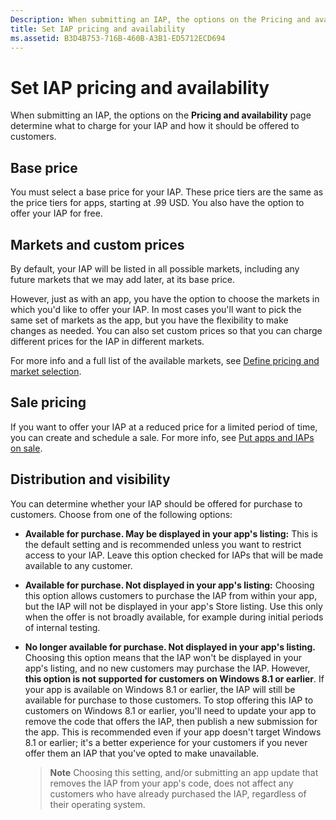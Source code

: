 ```yaml
---
Description: When submitting an IAP, the options on the Pricing and availability page determine what to charge for your IAP and how it should be offered to customers.
title: Set IAP pricing and availability
ms.assetid: B3D4B753-716B-460B-A3B1-ED5712ECD694
---
```


# Set IAP pricing and availability


When submitting an IAP, the options on the **Pricing and availability** page determine what to charge for your IAP and how it should be offered to customers.

## Base price


You must select a base price for your IAP. These price tiers are the same as the price tiers for apps, starting at .99 USD. You also have the option to offer your IAP for free.

## Markets and custom prices


By default, your IAP will be listed in all possible markets, including any future markets that we may add later, at its base price.

However, just as with an app, you have the option to choose the markets in which you'd like to offer your IAP. In most cases you'll want to pick the same set of markets as the app, but you have the flexibility to make changes as needed. You can also set custom prices so that you can charge different prices for the IAP in different markets.

For more info and a full list of the available markets, see [Define pricing and market selection](define-pricing-and-market-selection.md).

## Sale pricing


If you want to offer your IAP at a reduced price for a limited period of time, you can create and schedule a sale. For more info, see [Put apps and IAPs on sale](put-apps-and-iaps-on-sale.md).

## Distribution and visibility


You can determine whether your IAP should be offered for purchase to customers. Choose from one of the following options:

-   **Available for purchase. May be displayed in your app's listing:** This is the default setting and is recommended unless you want to restrict access to your IAP. Leave this option checked for IAPs that will be made available to any customer.
-   **Available for purchase. Not displayed in your app's listing:** Choosing this option allows customers to purchase the IAP from within your app, but the IAP will not be displayed in your app's Store listing. Use this only when the offer is not broadly available, for example during initial periods of internal testing.
-   **No longer available for purchase. Not displayed in your app's listing.** Choosing this option means that the IAP won't be displayed in your app's listing, and no new customers may purchase the IAP. However, **this option is not supported for customers on Windows 8.1 or earlier**. If your app is available on Windows 8.1 or earlier, the IAP will still be available for purchase to those customers. To stop offering this IAP to customers on Windows 8.1 or earlier, you'll need to update your app to remove the code that offers the IAP, then publish a new submission for the app. This is recommended even if your app doesn't target Windows 8.1 or earlier; it's a better experience for your customers if you never offer them an IAP that you've opted to make unavailable.
    
    > **Note**  Choosing this setting, and/or submitting an app update that removes the IAP from your app's code, does not affect any customers who have already purchased the IAP, regardless of their operating system.

     

 

 






<!--HONumber=Jun16_HO1-->


